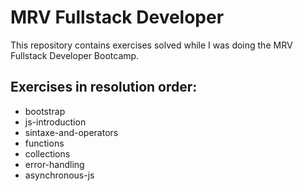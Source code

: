 # MRV Fullstack Developer
<p>This repository contains exercises solved while I was doing the MRV Fullstack Developer Bootcamp.</p>

## Exercises in resolution order:
- bootstrap
- js-introduction
- sintaxe-and-operators 
- functions
- collections
- error-handling
- asynchronous-js
